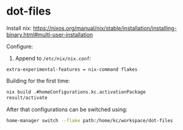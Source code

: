 # dot-files

Install nix:
https://nixos.org/manual/nix/stable/installation/installing-binary.html#multi-user-installation

Configure:
1. Append to `/etc/nix/nix.conf`:
```
extra-experimental-features = nix-command flakes
```

Building for the first time:
```sh
nix build .#homeConfigurations.kc.activationPackage
result/activate
```
After that configurations can be switched using:
```sh
home-manager switch --flake path:/home/kc/workspace/dot-files
```
